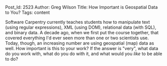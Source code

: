 Post_Id: 2523
Author: Greg Wilson
Title: How Important is Geospatial Data to You?
Tags: content

<p>Software Carpentry currently teaches students how to manipulate text (using regular expressions), XML (using DOM), relational data (with SQL), and binary data. A decade ago, when we first put the course together, that covered everything I'd ever seen more than one or two scientists use. Today, though, an increasing number are using geospatial (map) data as well.  How important is this to your work?  If the answer is "very", what data do you work with, what do you do with it, and what would you <em>like</em> to be able to do?</p>

